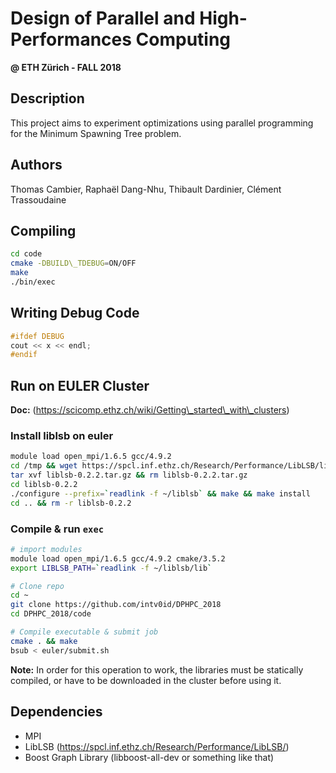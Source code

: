 # Design of Parallel and High-Performances Computing 
**@ ETH Zürich - FALL 2018**

## Description

This project aims to experiment optimizations using parallel programming for the Minimum Spawning Tree problem.


## Authors

Thomas Cambier, 
Raphaël Dang-Nhu, 
Thibault Dardinier, 
Clément Trassoudaine

## Compiling
``` bash
cd code   
cmake -DBUILD\_TDEBUG=ON/OFF  
make  
./bin/exec  
```

## Writing Debug Code
``` C++
#ifdef DEBUG  
cout << x << endl;  
#endif 
```

## Run on EULER Cluster

**Doc:** (https://scicomp.ethz.ch/wiki/Getting\_started\_with\_clusters)

### Install liblsb on euler

``` bash
module load open_mpi/1.6.5 gcc/4.9.2
cd /tmp && wget https://spcl.inf.ethz.ch/Research/Performance/LibLSB/liblsb-0.2.2.tar.gz
tar xvf liblsb-0.2.2.tar.gz && rm liblsb-0.2.2.tar.gz
cd liblsb-0.2.2
./configure --prefix=`readlink -f ~/liblsb` && make && make install
cd .. && rm -r liblsb-0.2.2
```

### Compile & run `exec` 

``` bash
# import modules
module load open_mpi/1.6.5 gcc/4.9.2 cmake/3.5.2
export LIBLSB_PATH=`readlink -f ~/liblsb/lib`

# Clone repo
cd ~
git clone https://github.com/intv0id/DPHPC_2018
cd DPHPC_2018/code

# Compile executable & submit job
cmake . && make
bsub < euler/submit.sh
```

**Note:** In order for this operation to work, the libraries must be statically compiled, or have to be downloaded in the cluster before using it.

## Dependencies
* MPI  
* LibLSB (https://spcl.inf.ethz.ch/Research/Performance/LibLSB/)
* Boost Graph Library (libboost-all-dev or something like that)
